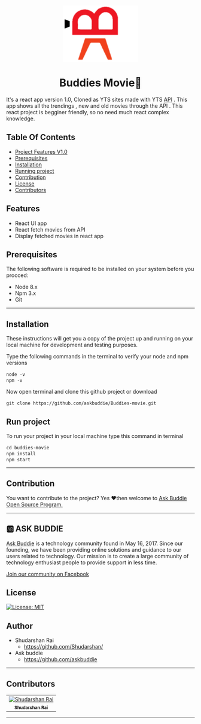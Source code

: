 <p align="center">
    <a href="https://www.askbuddie.com">
        <img src="./src/component/assets/logo1.png" width="200px" align="center" alt="askbuddie-icon"/>
    </a>
</p>
<h1 align="center" style="border: 0;"> Buddies Movie🎥 </h1>

It's a react app version 1.0, Cloned as YTS sites made with YTS [API](https://yts.lt/api) . This app shows all the trendings , new and old movies through the API . This react project is begginer friendly, so no need much react complex knowledge.

## Table Of Contents
 - [Project Features V1.0](#features)
 - [Prerequisites](#prerequisites)
 - [Installation](#installation)
 - [Running project](#run-project)
 - [Contribution](#contribution)
 - [License](#license)
 - [Contributors](#contributors)

## Features
* React UI app
* React fetch movies from API
* Display fetched movies in react app

## Prerequisites
The following software is required to be installed on your system before you procced:

* Node 8.x
* Npm 3.x
* Git

---
 
## Installation

These instructions will get you a copy of the project up and running on your local machine for development and testing purposes.

Type the following commands in the terminal to verify your node and npm versions
```
node -v
npm -v
```

Now open terminal and clone this github project or download

```
git clone https://github.com/askbuddie/Buddies-movie.git
```


## Run project

To run your project in your local machine type this command in terminal
```
cd buddies-movie
npm install
npm start
```
--- 
## Contribution

You want to contribute to the project?
Yes ❤️then welcome to [Ask Buddie Open Source Program.](https://www.askbuddie.com) 

---

## 🆎 ASK BUDDIE

[Ask Buddie](https://www.askbuddie.com) is a technology community found in May 16, 2017. Since our founding, we have been providing online solutions and guidance to our users related to technology. Our mission is to create a large community of technology enthusiast people to provide support in less time.

[Join our community on Facebook](https://www.facebook.com/groups/askbuddie)

## License

[![License: MIT](https://img.shields.io/badge/License-MIT-red.svg)](https://opensource.org/licenses/MIT)

## Author
* Shudarshan Rai
  * https://github.com/Shudarshan/
* Ask buddie
  * https://github.com/askbuddie

---

## Contributors

<table>
  <tr>
   <td align="center">
      <a href="https://github.com/Shudarshan">
      <img src="https://avatars3.githubusercontent.com/u/32707506?s=460&v=4" width="100px;" alt="Shudarshan Rai"/>
      <br />
      <sub><b>Shudarshan Rai</b></sub></a>
      <br />
    </td>
    </tr>
    </table>

    
    
-----------
